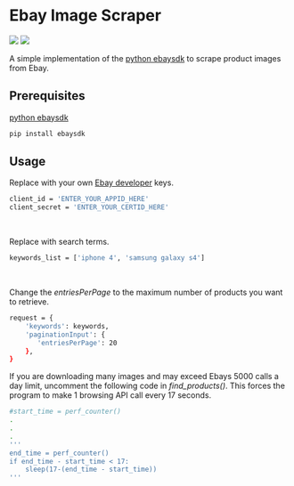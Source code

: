 # Ebay Image Scraper
![](https://img.shields.io/badge/Python-3.8.1-blue) ![](https://img.shields.io/badge/ebaysdk%20python-2.2.0-green)


A simple implementation of the [python ebaysdk](https://github.com/timotheus/ebaysdk-python) to scrape product images from Ebay.

## Prerequisites

[python ebaysdk](https://github.com/timotheus/ebaysdk-python)
```sh
pip install ebaysdk
```


## Usage 

Replace with your own [Ebay developer](https://developer.ebay.com/) keys.
```sh
client_id = 'ENTER_YOUR_APPID_HERE'
client_secret = 'ENTER_YOUR_CERTID_HERE'
```
<br />

Replace with search terms.
```sh
keywords_list = ['iphone 4', 'samsung galaxy s4']
```
<br />


Change the *entriesPerPage* to the maximum number of products you want to retrieve.
```sh
request = {
    'keywords': keywords,
    'paginationInput': {
       'entriesPerPage': 20
    },
}
```

If you are downloading many images and may exceed Ebays 5000 calls a day limit, uncomment the following code in *find_products()*. This forces the program to make 1 browsing API call every 17 seconds.
```sh
#start_time = perf_counter()
.
.
.
'''
end_time = perf_counter()
if end_time - start_time < 17:
	sleep(17-(end_time - start_time)) 
'''
```


